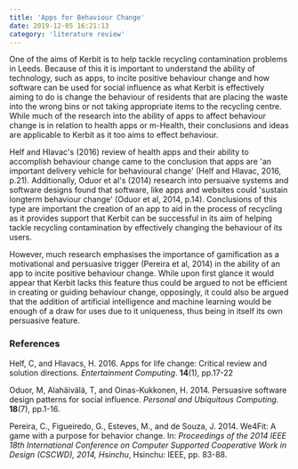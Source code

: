 ```yaml
---
title: 'Apps for Behaviour Change'
date: 2019-12-05 16:21:13
category: 'literature review'
---
```


One of the aims of Kerbit is to help tackle recycling contamination problems in Leeds. Because of this it is important to understand the ability of technology, such as apps, to incite positive behaviour change and how software can be used for social influence as what Kerbit is effectively aiming to do is change the behaviour of residents that are placing the waste into the wrong bins or not taking appropriate items to the recycling centre. While much of the research into the ability of apps to affect behaviour change is in relation to health apps or m-Health, their conclusions and ideas are applicable to Kerbit as it too aims to effect behaviour.

Helf and Hlavac's (2016) review of health apps and their ability to accomplish behaviour change came to the conclusion that apps are 'an important delivery vehicle for behavioural change' (Helf and Hlavac, 2016, p.21). Additionally, Oduor et al's (2014) research into persuaive systems and software designs found that software, like apps and websites could 'sustain longterm behaviour change' (Oduor et al, 2014, p.14). Conclusions of this type are important the creation of an app to aid in the process of recycling as it provides support that Kerbit can be successful in its aim of helping tackle recycling contamination by effectively changing the behaviour of its users.

However, much research emphasises the importance of gamification as a motivational and persuasive trigger (Pereira et al, 2014) in the ability of an app to incite positive behaviour change. While upon first glance it would appear that Kerbit lacks this feature thus could be argued to not be efficient in creating or guiding behaviour change, opposingly, it could also be argued that the addition of artificial intelligence and machine learning would be enough of a draw for uses due to it uniqueness, thus being in itself its own persuasive feature.

### References

Helf, C, and Hlavacs, H. 2016. Apps for life change: Critical review and solution directions. _Entertainment Computing_. **14**(1), pp.17-22

Oduor, M, Alahäivälä, T, and Oinas-Kukkonen, H. 2014. Persuasive software design patterns for social influence. _Personal and Ubiquitous Computing_. **18**(7), pp.1-16.

Pereira, C., Figueiredo, G., Esteves, M., and de Souza, J. 2014. We4Fit: A game with a purpose for behavior change. In: _Proceedings of the 2014 IEEE 18th International Conference on Computer Supported Cooperative Work in Design (CSCWD), 2014, Hsinchu_, Hsinchu: IEEE, pp. 83-88.
